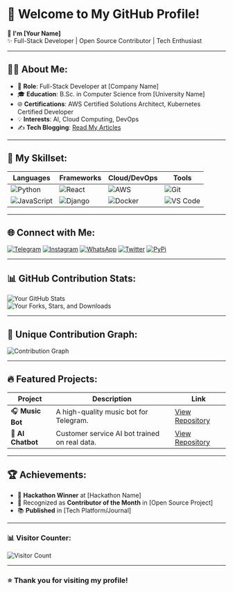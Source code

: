 # 👋 Welcome to My GitHub Profile!

🌟 **I'm [Your Name]**  
✨ Full-Stack Developer | Open Source Contributor | Tech Enthusiast

---

## 👨‍💻 About Me:
- 💼 **Role**: Full-Stack Developer at [Company Name]
- 🎓 **Education**: B.Sc. in Computer Science from [University Name]
- 🌐 **Certifications**: AWS Certified Solutions Architect, Kubernetes Certified Developer
- 💡 **Interests**: AI, Cloud Computing, DevOps
- ✍️ **Tech Blogging**: [Read My Articles](https://your-blog.com)

---

## 🚀 My Skillset:
| **Languages**    | **Frameworks** | **Cloud/DevOps**    | **Tools**            |
|------------------|----------------|---------------------|----------------------|
| ![Python](https://img.shields.io/badge/Python-3776AB?style=for-the-badge&logo=python&logoColor=white) | ![React](https://img.shields.io/badge/React-61DAFB?style=for-the-badge&logo=react&logoColor=black) | ![AWS](https://img.shields.io/badge/AWS-FF9900?style=for-the-badge&logo=amazonaws&logoColor=black) | ![Git](https://img.shields.io/badge/Git-F05032?style=for-the-badge&logo=git&logoColor=white) |
| ![JavaScript](https://img.shields.io/badge/JavaScript-F7DF1E?style=for-the-badge&logo=javascript&logoColor=black) | ![Django](https://img.shields.io/badge/Django-092E20?style=for-the-badge&logo=django&logoColor=white) | ![Docker](https://img.shields.io/badge/Docker-2496ED?style=for-the-badge&logo=docker&logoColor=white) | ![VS Code](https://img.shields.io/badge/VS_Code-007ACC?style=for-the-badge&logo=visual-studio-code&logoColor=white) |

---

## 🌐 Connect with Me:
[![Telegram](https://img.shields.io/badge/Telegram-2CA5E0?style=for-the-badge&logo=telegram&logoColor=white)](https://t.me/your-handle) 
[![Instagram](https://img.shields.io/badge/Instagram-E4405F?style=for-the-badge&logo=instagram&logoColor=white)](https://instagram.com/your-handle) 
[![WhatsApp](https://img.shields.io/badge/WhatsApp-25D366?style=for-the-badge&logo=whatsapp&logoColor=white)](https://wa.me/your-handle) 
[![Twitter](https://img.shields.io/badge/Twitter-%231DA1F2.svg?style=for-the-badge&logo=twitter&logoColor=white)](https://twitter.com/your-handle) 
[![PyPi](https://img.shields.io/badge/PyPi-3775A9?style=for-the-badge&logo=pypi&logoColor=white)](https://pypi.org/user/your-username/)

---

## 📊 GitHub Contribution Stats:
![Your GitHub Stats](https://github-readme-stats.vercel.app/api?username=your-username&show_icons=true&theme=tokyonight&hide=prs)  
![Your Forks, Stars, and Downloads](https://github-readme-stats.vercel.app/api/top-langs/?username=your-username&layout=compact&theme=tokyonight)

---

## 🌈 Unique Contribution Graph:
![Contribution Graph](https://link-to-your-gif.com/contribution-graph.gif)


---

## 🔥 Featured Projects:
| **Project**   | **Description**                                | **Link**                                     |
|---------------|------------------------------------------------|---------------------------------------------|
| 🎧 **Music Bot** | A high-quality music bot for Telegram.         | [View Repository](https://github.com/your-username/music-bot) |
| 🤖 **AI Chatbot**| Customer service AI bot trained on real data.  | [View Repository](https://github.com/your-username/ai-chatbot) |

---

## 🏆 Achievements:
- 🥇 **Hackathon Winner** at [Hackathon Name]
- 🌟 Recognized as **Contributor of the Month** in [Open Source Project]
- 📚 **Published** in [Tech Platform/Journal]

---

### 📊 Visitor Counter:
![Visitor Count](https://komarev.com/ghpvc/?username=your-username&style=flat-square&color=blue)

---

### ⭐️ Thank you for visiting my profile!
